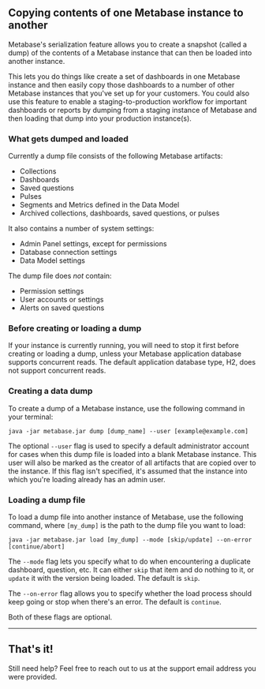 ## Copying contents of one Metabase instance to another

Metabase's serialization feature allows you to create a snapshot (called a dump) of the contents of a Metabase instance that can then be loaded into another instance.

This lets you do things like create a set of dashboards in one Metabase instance and then easily copy those dashboards to a number of other Metabase instances that you've set up for your customers. You could also use this feature to enable a staging-to-production workflow for important dashboards or reports by dumping from a staging instance of Metabase and then loading that dump into your production instance(s).

### What gets dumped and loaded
Currently a dump file consists of the following Metabase artifacts:
* Collections
* Dashboards
* Saved questions
* Pulses
* Segments and Metrics defined in the Data Model
* Archived collections, dashboards, saved questions, or pulses

It also contains a number of system settings:
* Admin Panel settings, except for permissions
* Database connection settings
* Data Model settings

The dump file does _not_ contain:
* Permission settings
* User accounts or settings
* Alerts on saved questions

### Before creating or loading a dump
If your instance is currently running, you will need to stop it first before creating or loading a dump, unless your Metabase application database supports concurrent reads. The default application database type, H2, does not support concurrent reads.

### Creating a data dump
To create a dump of a Metabase instance, use the following command in your terminal:

`java -jar metabase.jar dump [dump_name] --user [example@example.com]`

The optional `--user` flag is used to specify a default administrator account for cases when this dump file is loaded into a blank Metabase instance. This user will also be marked as the creator of all artifacts that are copied over to the instance. If this flag isn't specified, it's assumed that the instance into which you're loading already has an admin user.

### Loading a dump file
To load a dump file into another instance of Metabase, use the following command, where `[my_dump]` is the path to the dump file you want to load:

`java -jar metabase.jar load [my_dump] --mode [skip/update] --on-error [continue/abort]`

The `--mode` flag lets you specify what to do when encountering a duplicate dashboard, question, etc. It can either `skip` that item and do nothing to it, or `update` it with the version being loaded. The default is `skip`.

The `--on-error` flag allows you to specify whether the load process should keep going or stop when there's an error. The default is `continue`.

Both of these flags are optional.

---

## That's it!
Still need help? Feel free to reach out to us at the support email address you were provided.
